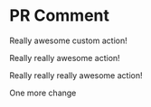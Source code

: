 # PR Comment

Really awesome custom action!

Really really awesome action!

Really really really awesome action!

One more change